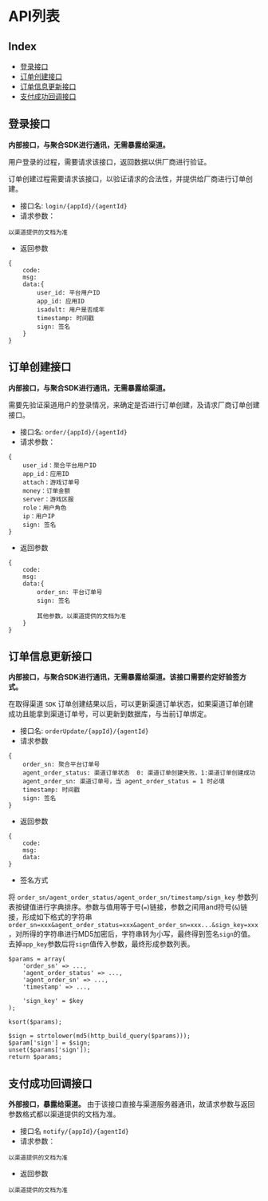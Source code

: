 # API列表

## Index

- [登录接口](#登录接口)
- [订单创建接口](#订单创建接口)
- [订单信息更新接口](#订单信息更新接口)
- [支付成功回调接口](#支付成功回调接口)

## 登录接口
**内部接口，与聚合SDK进行通讯，无需暴露给渠道。**

用户登录的过程，需要请求该接口，返回数据以供厂商进行验证。

订单创建过程需要请求该接口，以验证请求的合法性，并提供给厂商进行订单创建。
- 接口名: `login/{appId}/{agentId}`
- 请求参数：
```
以渠道提供的文档为准
```
- 返回参数
```
{
    code:
    msg:
    data:{
        user_id: 平台用户ID
        app_id: 应用ID
        isadult: 用户是否成年
        timestamp: 时间戳
        sign: 签名
    }
}
```

## 订单创建接口
**内部接口，与聚合SDK进行通讯，无需暴露给渠道。**

需要先验证渠道用户的登录情况，来确定是否进行订单创建，及请求厂商订单创建接口。

- 接口名: `order/{appId}/{agentId}`
- 请求参数：
```
{
    user_id：聚合平台用户ID
    app_id：应用ID
    attach：游戏订单号
    money：订单金额
    server：游戏区服
    role：用户角色
    ip：用户IP
    sign: 签名
}
```
- 返回参数
```
{
    code:
    msg:
    data:{
        order_sn: 平台订单号
        sign: 签名
        
        其他参数，以渠道提供的文档为准
    }
}
```

## 订单信息更新接口
**内部接口，与聚合SDK进行通讯，无需暴露给渠道。该接口需要约定好验签方式。**

在取得渠道 `SDK` 订单创建结果以后，可以更新渠道订单状态，如果渠道订单创建成功且能拿到渠道订单号，可以更新到数据库，与当前订单绑定。


- 接口名: `orderUpdate/{appId}/{agentId}`
- 请求参数
```
{
    order_sn: 聚合平台订单号
    agent_order_status: 渠道订单状态  0: 渠道订单创建失败，1:渠道订单创建成功
    agent_order_sn: 渠道订单号，当 agent_order_status = 1 时必填
    timestamp: 时间戳
    sign: 签名
}
```
- 返回参数
```
{
    code:
    msg:
    data:
}
```
- 签名方式

将 `order_sn/agent_order_status/agent_order_sn/timestamp/sign_key` 参数列表按键值进行字典排序。参数与值用等于号(`=`)链接，参数之间用and符号(`&`)链接，形成如下格式的字符串`order_sn=xxx&agent_order_status=xxx&agent_order_sn=xxx...&sign_key=xxx`，对所得的字符串进行MD5加密后，字符串转为小写，最终得到签名`sign`的值。去掉`app_key`参数后将`sign`值传入参数，最终形成参数列表。
```
$params = array(
    'order_sn' => ...,
    'agent_order_status' => ...,
    'agent_order_sn' => ...,
    'timestamp' => ...,
    
    'sign_key' = $key
);

ksort($params);

$sign = strtolower(md5(http_build_query($params)));
$param['sign'] = $sign;
unset($params['sign']);
return $params;
```


## 支付成功回调接口
**外部接口，暴露给渠道。**
由于该接口直接与渠道服务器通讯，故请求参数与返回参数格式都以渠道提供的文档为准。
- 接口名 `notify/{appId}/{agentId}`
- 请求参数：
```
以渠道提供的文档为准
```
- 返回参数
```
以渠道提供的文档为准
```